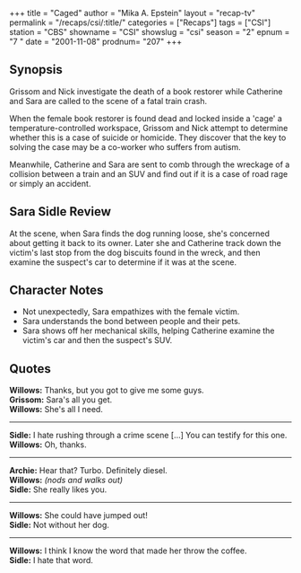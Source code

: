 +++
title = "Caged"
author = "Mika A. Epstein"
layout = "recap-tv"
permalink = "/recaps/csi/:title/"
categories = ["Recaps"]
tags = ["CSI"]
station = "CBS"
showname = "CSI"
showslug = "csi"
season = "2"
epnum = "7 "
date = "2001-11-08"
prodnum= "207"
+++

## Synopsis

Grissom and Nick investigate the death of a book restorer while Catherine and Sara are called to the scene of a fatal train crash.

When the female book restorer is found dead and locked inside a 'cage' a temperature-controlled workspace, Grissom and Nick attempt to determine whether this is a case of suicide or homicide. They discover that the key to solving the case may be a co-worker who suffers from autism.

Meanwhile, Catherine and Sara are sent to comb through the wreckage of a collision between a train and an SUV and find out if it is a case of road rage or simply an accident.

## Sara Sidle Review

At the scene, when Sara finds the dog running loose, she's concerned about getting it back to its owner. Later she and Catherine track down the victim's last stop from the dog biscuits found in the wreck, and then examine the suspect's car to determine if it was at the scene.

## Character Notes

* Not unexpectedly, Sara empathizes with the female victim.  
* Sara understands the bond between people and their pets.  
* Sara shows off her mechanical skills, helping Catherine examine the victim's car and then the suspect's SUV.

## Quotes

**Willows:** Thanks, but you got to give me some guys.  
**Grissom:** Sara's all you get.  
**Willows:** She's all I need.  

- - -

**Sidle:** I hate rushing through a crime scene [...] You can testify for this one.  
**Willows:** Oh, thanks.  

- - -

**Archie:** Hear that? Turbo. Definitely diesel.  
**Willows:** _(nods and walks out)_  
**Sidle:** She really likes you.  

- - -

**Willows:** She could have jumped out!  
**Sidle:** Not without her dog.  

- - -

**Willows:** I think I know the word that made her throw the coffee.  
**Sidle:** I hate that word.

